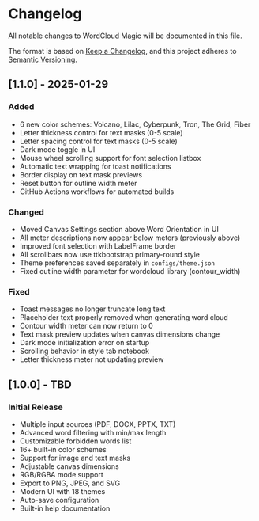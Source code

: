# Changelog

All notable changes to WordCloud Magic will be documented in this file.

The format is based on [Keep a Changelog](https://keepachangelog.com/en/1.0.0/),
and this project adheres to [Semantic Versioning](https://semver.org/spec/v2.0.0.html).

## [1.1.0] - 2025-01-29

### Added
- 6 new color schemes: Volcano, Lilac, Cyberpunk, Tron, The Grid, Fiber
- Letter thickness control for text masks (0-5 scale)
- Letter spacing control for text masks (0-5 scale)
- Dark mode toggle in UI
- Mouse wheel scrolling support for font selection listbox
- Automatic text wrapping for toast notifications
- Border display on text mask previews
- Reset button for outline width meter
- GitHub Actions workflows for automated builds

### Changed
- Moved Canvas Settings section above Word Orientation in UI
- All meter descriptions now appear below meters (previously above)
- Improved font selection with LabelFrame border
- All scrollbars now use ttkbootstrap primary-round style
- Theme preferences saved separately in `configs/theme.json`
- Fixed outline width parameter for wordcloud library (contour_width)

### Fixed
- Toast messages no longer truncate long text
- Placeholder text properly removed when generating word cloud
- Contour width meter can now return to 0
- Text mask preview updates when canvas dimensions change
- Dark mode initialization error on startup
- Scrolling behavior in style tab notebook
- Letter thickness meter not updating preview

## [1.0.0] - TBD

### Initial Release
- Multiple input sources (PDF, DOCX, PPTX, TXT)
- Advanced word filtering with min/max length
- Customizable forbidden words list
- 16+ built-in color schemes
- Support for image and text masks
- Adjustable canvas dimensions
- RGB/RGBA mode support
- Export to PNG, JPEG, and SVG
- Modern UI with 18 themes
- Auto-save configuration
- Built-in help documentation